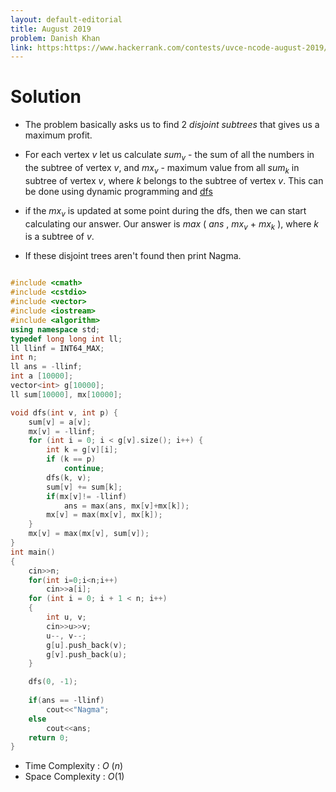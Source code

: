 ```yaml
---
layout: default-editorial
title: August 2019
problem: Danish Khan
link: https:https://www.hackerrank.com/contests/uvce-ncode-august-2019/challenges/danish-khan
---
```

# Solution

* The problem basically asks us to find $2$ $disjoint$ $subtrees$ that gives us a maximum profit.

* For each vertex $v$ let us calculate $sum_{v}$ - the sum of all the numbers in the subtree of vertex $v$, and $mx_{v}$ - maximum value from all $sum_{k}$ in subtree of vertex $v$, where $k$ belongs to the subtree of vertex $v$. This can be done using dynamic programming and [dfs](https://www.geeksforgeeks.org/dfs-traversal-of-a-tree-using-recursion/)

* if the $mx_{v}$ is updated at some point during the dfs, then we can start calculating our answer. Our answer is $max$ $($ $ans$ $,$ $mx_{v}$ + $mx_{k}$ $)$, where $k$ is a subtree of $v$.

* If these disjoint trees aren't found then print Nagma.

 


~~~cpp

#include <cmath>
#include <cstdio>
#include <vector>
#include <iostream>
#include <algorithm>
using namespace std;
typedef long long int ll;
ll llinf = INT64_MAX;
int n;
ll ans = -llinf;
int a [10000];
vector<int> g[10000];
ll sum[10000], mx[10000];

void dfs(int v, int p) {
    sum[v] = a[v];
    mx[v] = -llinf;
    for (int i = 0; i < g[v].size(); i++) {
        int k = g[v][i];
        if (k == p)
            continue;
        dfs(k, v);
        sum[v] += sum[k];
        if(mx[v]!= -llinf)
            ans = max(ans, mx[v]+mx[k]);
        mx[v] = max(mx[v], mx[k]);
    }
    mx[v] = max(mx[v], sum[v]);
}
int main() 
{
    cin>>n;
    for(int i=0;i<n;i++)
        cin>>a[i];
    for (int i = 0; i + 1 < n; i++) 
    {
        int u, v;
        cin>>u>>v;
        u--, v--;
        g[u].push_back(v);
        g[v].push_back(u);
    }

    dfs(0, -1);
  
    if(ans == -llinf)
        cout<<"Nagma";
    else
        cout<<ans;
    return 0;
}

~~~
* Time Complexity : $O$ $(n)$ 
* Space Complexity : $O(1)$
